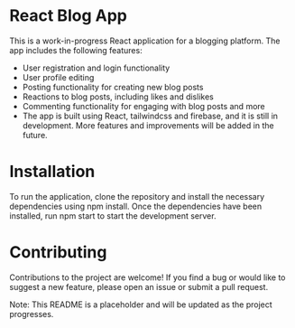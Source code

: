 # React Blog App
This is a work-in-progress React application for a blogging platform. The app includes the following features:

- User registration and login functionality
- User profile editing
- Posting functionality for creating new blog posts
- Reactions to blog posts, including likes and dislikes
- Commenting functionality for engaging with blog posts and more
- The app is built using React, tailwindcss and firebase, and it is still in development. More features and improvements will be added in the future.

# Installation
To run the application, clone the repository and install the necessary dependencies using npm install. Once the dependencies have been installed, run npm start to start the development server.

# Contributing
Contributions to the project are welcome! If you find a bug or would like to suggest a new feature, please open an issue or submit a pull request.

Note: This README is a placeholder and will be updated as the project progresses.

